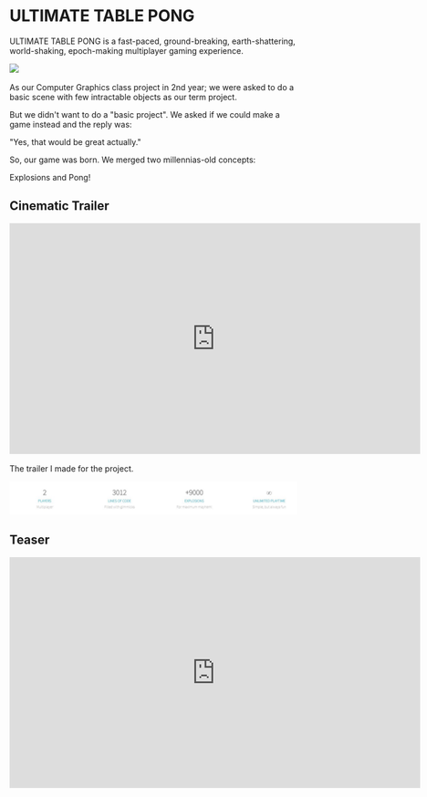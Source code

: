 # ULTIMATE TABLE PONG
ULTIMATE TABLE PONG is a fast-paced, ground-breaking, earth-shattering,
world-shaking, epoch-making multiplayer gaming experience.

<img src="/assets/images/pong/tablepongcinematic.png">

As our Computer Graphics class project in 2nd year; we were asked to do a basic scene with few intractable objects as our term project. 

But we didn't want to do a "basic project". We asked if we could make a game instead and the reply was: 

"Yes, that would be great actually."

So, our game was born. We merged two millennias-old concepts: 

Explosions and Pong!


## Cinematic Trailer

<iframe width="720" height="405" src="https://www.youtube-nocookie.com/embed/jPfKx-NIeQ0" title="YouTube video player" frameborder="0" allow="accelerometer; autoplay; clipboard-write; encrypted-media; gyroscope; picture-in-picture" allowfullscreen></iframe>

The trailer I made for the project.

<img src="/assets/images/pong/stats.jpeg">

## Teaser

<iframe width="720" height="405" src="https://www.youtube-nocookie.com/embed/p62AQntlNK4" title="YouTube video player" frameborder="0" allow="accelerometer; autoplay; clipboard-write; encrypted-media; gyroscope; picture-in-picture" allowfullscreen></iframe>